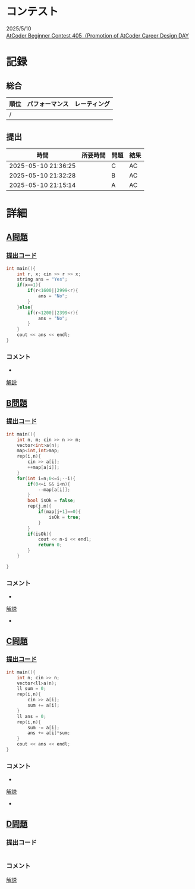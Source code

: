 # コンテスト
2025/5/10<br>
[AtCoder Beginner Contest 405（Promotion of AtCoder Career Design DAY](https://atcoder.jp/contests/abc405)

# 記録
## 総合
|  順位  |  パフォーマンス  | レーティング |
| ---- | ---- | ---- |
|   /   |  |  |

## 提出
|  時間  |  所要時間  |  問題  | 結果 |
| ---- | ---- | ---- | ---- |
| 2025-05-10 21:36:25 |  | C | AC |
| 2025-05-10 21:32:28 |  | B | AC |
| 2025-05-10 21:15:14 |  | A | AC |


# 詳細
## [A問題](https://atcoder.jp/contests/abc405/tasks/abc405_a)
### [提出コード](https://atcoder.jp/contests/abc405/submissions/65654499)
```c++
int main(){
    int r, x; cin >> r >> x;
    string ans = "Yes";
    if(x==1){
        if(r<1600||2999<r){
            ans = "No";
        }
    }else{
        if(r<1200||2399<r){
            ans = "No";
        }
    }
    cout << ans << endl;
}
```

### コメント

* 

[解説](https://atcoder.jp/contests/abc405/editorial/13006)


## [B問題](https://atcoder.jp/contests/abc405/tasks/abc405_b)
### [提出コード]()
```c++
int main(){
    int n, m; cin >> n >> m;
    vector<int>a(n);
    map<int,int>map;
    rep(i,n){
        cin >> a[i];
        ++map[a[i]];
    }
    for(int i=n;0<=i;--i){
        if(0<=i && i<n){
            --map[a[i]];
        }
        bool isOk = false;
        rep(j,m){
            if(map[j+1]==0){
                isOk = true;
            }
        }
        if(isOk){
            cout << n-i << endl;
            return 0;
        }     
    }

}
```

### コメント

* 

[解説](https://atcoder.jp/contests/abc405/editorial/13007)

* 


## [C問題](https://atcoder.jp/contests/abc405/tasks/abc405_c)
### [提出コード](https://atcoder.jp/contests/abc405/submissions/65670641)

```c++
int main(){
    int n; cin >> n;
    vector<ll>a(n);
    ll sum = 0;
    rep(i,n){
        cin >> a[i];
        sum += a[i];
    }
    ll ans = 0;
    rep(i,n){
        sum -= a[i];
        ans += a[i]*sum;
    }
    cout << ans << endl;
}
```

### コメント
* 

[解説](https://atcoder.jp/contests/abc405/editorial/13008)

* 


## [D問題](https://atcoder.jp/contests/abc405/tasks/abc405_d)
### 提出コード

```c++

```

### コメント

[解説](https://atcoder.jp/contests/abc405/editorial/13003)

